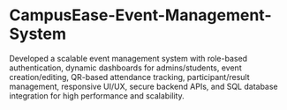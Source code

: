 # CampusEase-Event-Management-System
Developed a scalable event management system with role-based authentication, dynamic dashboards for admins/students, event creation/editing, QR-based attendance tracking, participant/result management, responsive UI/UX, secure backend APIs, and SQL database integration for high performance and scalability.
